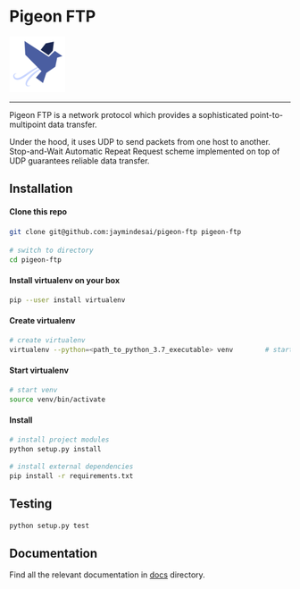 # Pigeon FTP

![Pigeon FTP](./pigeon.png)

---

Pigeon FTP is a network protocol which provides a sophisticated point-to-multipoint data transfer.

Under the hood, it uses UDP to send packets from one host to another. Stop-and-Wait Automatic Repeat Request scheme implemented on top of UDP guarantees reliable data transfer.

## Installation

#### Clone this repo 

```bash
git clone git@github.com:jaymindesai/pigeon-ftp pigeon-ftp

# switch to directory
cd pigeon-ftp
```

#### Install virtualenv on your box

```bash
pip --user install virtualenv
```

#### Create virtualenv

```bash
# create virtualenv
virtualenv --python=<path_to_python_3.7_executable> venv		# starts a virtualenv in "pigeon-ftp" directory
```

#### Start virtualenv

```bash
# start venv
source venv/bin/activate
```

#### Install

```bash
# install project modules
python setup.py install
```

```bash
# install external dependencies
pip install -r requirements.txt
```

## Testing

```bash
python setup.py test
```

## Documentation

Find all the relevant documentation in [docs](./docs) directory.
